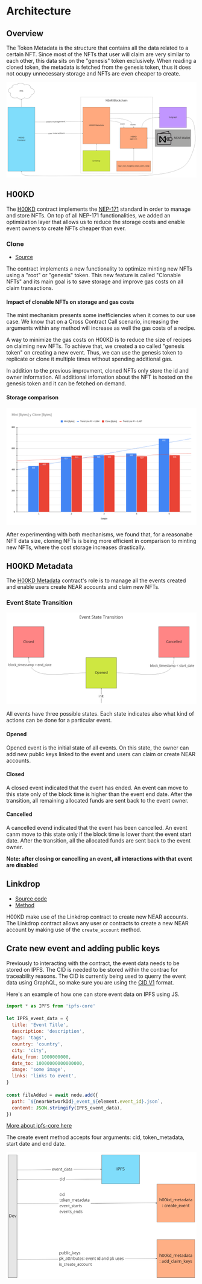 # Architecture

<!-- Necessary comment to make work below header tag -->

## Overview

The Token Metadata is the structure that contains all the data related to a certain NFT. Since most of the NFTs that user will claim are very similar to each other, this data sits on the "genesis" token exclusively. When reading a cloned token, the metadata is fetched from the genesis token, thus it does not ocupy unnecessary storage and NFTs are even cheaper to create.

![alt text](../static/img/h00kd_arch.png)

## H00KD

The [H00KD](./contracts/h00kd.md) contract implements the [NEP-171](https://github.com/near/NEPs/blob/master/neps/nep-0171.md) standard in order to manage and store NFTs. On top of all NEP-171 functionalities, we added an optimization layer that allows us to reduce the storage costs and enable event owners to create NFTs cheaper than ever.

### Clone

- [Source](https://github.com/shard-Labs/near_non_fungible_token_with_clone/)

The contract implements a new functionality to optimize minting new NFTs using a "root" or "genesis" token. This new feature is called "Clonable NFTs" and its main goal is to save storage and improve gas costs on all claim transactions.

#### Impact of clonable NFTs on storage and gas costs

The mint mechanism presents some inefficiencies when it comes to our use case. We know that on a Cross Contract Call scenario, increasing the arguments within any method will increase as well the gas costs of a recipe.

A way to minimize the gas costs on H00KD is to reduce the size of recipes on claiming new NFTs. To achieve that, we created a so called "genesis token" on creating a new event. Thus, we can use the genesis token to replicate or clone it multiple times without spending additional gas.

In addition to the previous improvment, cloned NFTs only store the id and owner information. All additional infomation about the NFT is hosted on the genesis token and it can be fetched on demand.

#### Storage comparison

![alt text](../static/img/mint_vs_clone.png)

After experimenting with both mechanisms, we found that, for a reasonabe NFT data size, cloning NFTs is being more efficient in comparison to minting new NFTs, where the cost storage increases drastically.

## H00KD Metadata

The [H00KD Metadata](./contracts/h00kd_metadata.md) contract's role is to manage all the events created and enable users create NEAR accounts and claim new NFTs.

### Event State Transition

![alt text](../static/img/event_state_transition.png)

All events have three possible states. Each state indicates also what kind of actions can be done for a particular event.

#### Opened

Opened event is the initial state of all events. On this state, the owner can add new public keys linked to the event and users can claim or create NEAR accounts.

#### Closed

A closed event indicated that the event has ended. An event can move to this state only of the block time is higher than the event end date. After the transition, all remaining allocated funds are sent back to the event owner.

#### Cancelled

A cancelled evend indicated that the event has been cancelled. An event canm move to this state only if the block time is lower thant the event start date. After the transition, all the allocated funds are sent back to the event owner.

**Note: after closing or cancelling an event, all interactions with that event are disabled**

## Linkdrop

- [Source code](https://github.com/near/near-linkdrop)
- [Method](https://github.com/near/near-linkdrop/blob/master/src/lib.rs#L127)

H00KD make use of the Linkdrop contract to create new NEAR accounts. The Linkdrop contract allows any user or contracts to create a new NEAR account by making use of the `create_account` method.

## Crate new event and adding public keys

Previously to interacting with the contract, the event data needs to be stored on IPFS. The CID is needed to be stored within the contrac for traceability reasons. The CID is currently being used to querry the event data using GraphQL, so make sure you are using the [CID V1](https://docs.ipfs.tech/concepts/content-addressing/#version-1-v1) format.

Here's an example of how one can store event data on IPFS using JS.

```js
import * as IPFS from 'ipfs-core'

let IPFS_event_data = {
  title: 'Event Title',
  description: 'description',
  tags: 'tags',
  country: 'country',
  city: 'city',
  date_from: 1000000000,
  date_to: 10000000000000000,
  image: 'some image',
  links: 'links to event',
}

const fileAdded = await node.add({
  path: `${nearNetworkId}_event_${element.event_id}.json`,
  content: JSON.stringify(IPFS_event_data),
})
```

[More about ipfs-core here](https://docs.ipfs.tech/basics/js/js-ipfs/)

The create event method accepts four arguments: cid, token_metadata, start date and end date.

![alt text](../static/img/create_event_add_keys.png)
